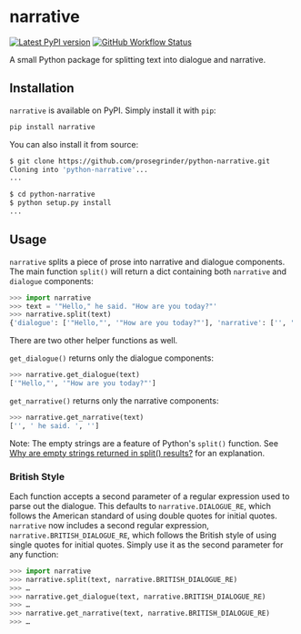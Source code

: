 # narrative

[![Latest PyPI version](https://img.shields.io/pypi/v/narrative.svg)](https://pypi.python.org/pypi/narrative)
[![GitHub Workflow Status](https://github.com/prosegrinder/python-narrative/workflows/Python%20CI/badge.svg?branch=main)](https://github.com/prosegrinder/python-narrative/actions?query=workflow%3A%22Python+CI%22+branch%3Amain)

A small Python package for splitting text into dialogue and narrative.

## Installation

`narrative` is available on PyPI. Simply install it with `pip`:

```bash
pip install narrative
```

You can also install it from source:

```bash
$ git clone https://github.com/prosegrinder/python-narrative.git
Cloning into 'python-narrative'...
...

$ cd python-narrative
$ python setup.py install
...
```

## Usage

`narrative` splits a piece of prose into narrative and dialogue components. The
main function `split()` will return a dict containing both `narrative` and
`dialogue` components:

```python
>>> import narrative
>>> text = '"Hello," he said. "How are you today?"'
>>> narrative.split(text)
{'dialogue': ['"Hello,"', '"How are you today?"'], 'narrative': ['', ' he said. ', '']}
```

There are two other helper functions as well.

`get_dialogue()` returns only the dialogue components:

```python
>>> narrative.get_dialogue(text)
['"Hello,"', '"How are you today?"']
```

`get_narrative()` returns only the narrative components:

```python
>>> narrative.get_narrative(text)
['', ' he said. ', '']
```

Note: The empty strings are a feature of Python's `split()` function. See
[Why are empty strings returned in split() results?](https://stackoverflow.com/questions/2197451/why-are-empty-strings-returned-in-split-results#2197493)
for an explanation.

### British Style

Each function accepts a second parameter of a regular expression used to parse
out the dialogue. This defaults to `narrative.DIALOGUE_RE`, which follows the
American standard of using double quotes for initial quotes. `narrative` now
includes a second regular expression, `narrative.BRITISH_DIALOGUE_RE`, which
follows the British style of using single quotes for initial quotes. Simply use
it as the second parameter for any function:

```python
>>> import narrative
>>> narrative.split(text, narrative.BRITISH_DIALOGUE_RE)
>>> …
>>> narrative.get_dialogue(text, narrative.BRITISH_DIALOGUE_RE)
>>> …
>>> narrative.get_narrative(text, narrative.BRITISH_DIALOGUE_RE)
>>> …
```
